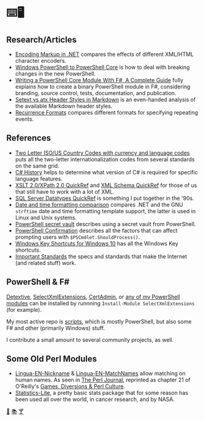 ⌨️🖥️
====

Research/Articles
-----------------

- [Encoding Markup in .NET](encoding-markup.md) compares the effects of different XML/HTML character encoders.
- [Windows PowerShell to PowerShell Core](wps-to-psc.md) is how to deal with breaking changes in the new PowerShell.
- [Writing a PowerShell Core Module With F#, A Complete Guide](fspsmodule.md) fully explains how to create a binary
  PowerShell module in F#, considering branding, source control, tests, documentation, and publication.
- [Setext vs atx Header Styles in Markdown](markdown-headers.md) is an even-handed analysis of the available Markdown
  header styles.
- [Recurrence Formats](recurrence.md) compares different formats for specifying repeating events.

References
----------

- [Two Letter ISO/US Country Codes with currency and language codes](countries.html) puts all the
  two-letter internationalization codes from several standards on the same grid.
- [C# History](csharp-history.html) helps to determine what version of C# is required for specific language features.
- [XSLT 2.0/XPath 2.0 QuickRef](xslt2.md) and [XML Schema QuickRef](xsd.md) for those of us that still have to work with
  a lot of XML.
- [SQL Server Datatypes QuickRef](mssqldatatypes.html) is something I put together in the '90s.
- [Date and time formatting comparison](datetimeformats.md) compares .NET and the GNU `strftime` date and time formatting
  template support, the latter is used in Linux and Unix systems.
- [PowerShell secret vault](secretvault.md) describes using a secret vault from PowerShell.
- [PowerShell Confirmation](powershell-confirmation.md) describes all the factors that can affect prompting users with
  `$PSCmdlet.ShouldProcess()`.
- [Windows Key Shortcuts for Windows 10](windowskey.md) has all the Windows Key shortcuts.
- [Important Standards](standards.md) the specs and standards that make the Internet (and related stuff) work.

PowerShell & F#
---------------

[Detextive][], [SelectXmlExtensions][], [CertAdmin][], or [any of my PowerShell modules][psd1] can be installed by runnning
`Install-Module SelectXmlExtensions` (for example).

My most active repo is [scripts](https://github.com/brianary/scripts), which is mostly PowerShell, but also some F# and other
(primarily Windows) stuff.

I contribute a small amount to several community projects, as well.

[Detextive]: https://github.com/brianary/Detextive "Investigates data to determine what the textual characteristics are."
[SelectXmlExtensions]: https://powershellgallery.com/packages/SelectXmlExtensions/ "PowerShell cmdlets that Select-Xml can compose into pipelines"
[CertAdmin]: https://www.powershellgallery.com/packages/CertAdmin/ "Manage certificates and their permissions on a Windows server."
[psd1]: https://www.powershellgallery.com/profiles/brianary "brianary's PowerShell Gallery modules"
[DotNetGlobalToolProvider]: https://github.com/brianary/DotNetGlobalToolProvider "OneGet package provider for dotnet global tools."

Some Old Perl Modules
---------------------

- [Lingua-EN-Nickname](https://github.com/brianary/Lingua-EN-Nickname)
& [Lingua-EN-MatchNames](https://github.com/brianary/Lingua-EN-MatchNames) allow matching on human names.
As seen in [The Perl Journal](http://www.foo.be/docs/tpj/issues/vol5_3/tpj0503-0009.html), reprinted as
chapter 21 of O'Reilly's [Games, Diversions & Perl Culture](http://shop.oreilly.com/product/9780596003128.do).
- [Statistics-Lite](https://github.com/brianary/Statistics-Lite), a pretty basic stats package that for some
reason has been used all over the world, in cancer research, and by NASA.

<footer>
    <a rel="me" href="https://mastodon.spotek.io/@brianary">🐘</a>
    <a href="https://bookwyrm.social/user/brianary">📚</a>
    <a href="Friday.ics" title="#AntepenultimateFriday">🍸</a>
</footer>
